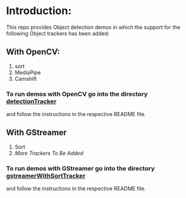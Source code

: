 # Introduction:

This repo provides Object detection demos in which the support for the 
following Object trackers has been added:

## With OpenCV:
1. sort
2. MediaPipe
3. Camshift

### To run demos with OpenCV go into the directory [detectionTracker](https://github.com/manoj7410/trackerSortAndMediaPipe/tree/master/detectionTracker) 
and follow the instructions in the respective README file.


## With GStreamer
1. Sort
2. *More Trackers To Be Added*

### To run demos with GStreamer go into the directory [gstreamerWithSortTracker](https://github.com/manoj7410/trackerSortAndMediaPipe/tree/master/gstreamerWithSortTracker/gstreamer) 
and follow the instructions in the respective README file.

